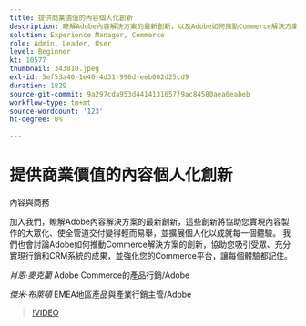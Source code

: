 ```yaml
---
title: 提供商業價值的內容個人化創新
description: 瞭解Adobe內容解決方案的最新創新，以及Adobe如何推動Commerce解決方案的創新
solution: Experience Manager, Commerce
role: Admin, Leader, User
level: Beginner
kt: 10577
thumbnail: 343810.jpeg
exl-id: 5ef53a40-1e40-4d31-996d-eeb002d25cd9
duration: 1829
source-git-commit: 9a297cda953d4414131657f9ac84580aea0eabeb
workflow-type: tm+mt
source-wordcount: '123'
ht-degree: 0%

---
```


# 提供商業價值的內容個人化創新

內容與商務

加入我們，瞭解Adobe內容解決方案的最新創新，這些創新將協助您實現內容製作的大眾化、使全管道交付變得輕而易舉，並擴展個人化以成就每一個體驗。  我們也會討論Adobe如何推動Commerce解決方案的創新，協助您吸引受眾、充分實現行銷和CRM系統的成果，並強化您的Commerce平台，讓每個體驗都記住。

*肖恩·麥克蘭* Adobe Commerce的產品行銷/Adobe

*傑米·布萊頓* EMEA地區產品與產業行銷主管/Adobe

>[!VIDEO](https://video.tv.adobe.com/v/343810/?quality=12&learn=on)
